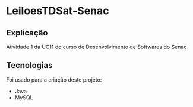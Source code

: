 # LeiloesTDSat-Senac

## Explicação

Atividade 1 da UC11 do curso de Desenvolvimento de Softwares do Senac

## Tecnologias

Foi usado para a criação deste projeto:
- Java
- MySQL
